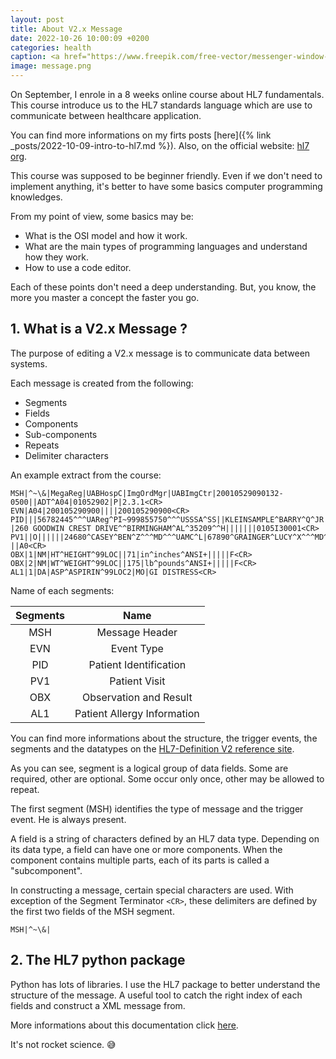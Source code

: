 ```yaml
---
layout: post
title: About V2.x Message
date: 2022-10-26 10:00:09 +0200
categories: health
caption: <a href="https://www.freepik.com/free-vector/messenger-window-icon-vector-illustration-isolated-background_21467911.htm#page=2&query=message&position=12&from_view=search&track=sph">Image by Rochak Shukla</a> on Freepik
image: message.png
---
```

On September, I enrole in a 8 weeks online course about HL7 fundamentals.
This course introduce us to the HL7 standards language which are use to communicate between healthcare application.

You can find more informations on my firts posts [here]({% link _posts/2022-10-09-intro-to-hl7.md %}).
Also, on the official website: [hl7 org](https://www.hl7.org/).

This course was supposed to be beginner friendly.
Even if we don't need to implement anything, it's better to have some basics computer programming knowledges.

From my point of view, some basics may be:

+ What is the OSI model and how it work.
+ What are the main types of programming languages and understand how they work.
+ How to use a code editor.

Each of these points don't need a deep understanding.
But, you know, the more you master a concept the faster you go.

## 1. What is a V2.x Message ?

The purpose of editing a V2.x message is to communicate data between systems.

Each message is created from the following:

+ Segments
+ Fields
+ Components
+ Sub-components
+ Repeats
+ Delimiter characters

An example extract from the course:

```text
MSH|^~\&|MegaReg|UABHospC|ImgOrdMgr|UABImgCtr|20010529090132-0500||ADT^A04|01052902|P|2.3.1<CR>
EVN|A04|200105290900||||200105290900<CR>
PID|||56782445^^^UAReg^PI~999855750^^^USSSA^SS||KLEINSAMPLE^BARRY^Q^JR||19620910|M||C
|260 GOODWIN CREST DRIVE^^BIRMINGHAM^AL^35209^^H|||||||0105I30001<CR>
PV1||O||||||24680^CASEY^BEN^Z^^^MD^^^UAMC^L|67890^GRAINGER^LUCY^X^^^MD^^^UAMC^L||||
||A0<CR>
OBX|1|NM|HT^HEIGHT^99LOC||71|in^inches^ANSI+|||||F<CR>
OBX|2|NM|WT^WEIGHT^99LOC||175|lb^pounds^ANSI+|||||F<CR>
AL1|1|DA|ASP^ASPIRIN^99LOC2|MO|GI DISTRESS<CR>
```

Name of each segments:

| Segments   |           Name              |
| :--------: | :-------------------------: |
|   MSH      | Message Header              |
|   EVN      | Event Type                  |
|   PID      | Patient Identification      |
|   PV1      | Patient Visit               |
|   OBX      | Observation and Result      |
|   AL1      | Patient Allergy Information |

You can find more informations about the structure, the trigger events, the segments and the datatypes on the [HL7-Definition V2 reference site](https://hl7-definition.caristix.com/v2/).

As you can see, segment is a logical group of data fields. Some are required, other are optional. Some occur only once, other may be allowed to repeat.

The first segment (MSH) identifies the type of message and the trigger event. He is always present.

A field is a string of characters defined by an HL7 data type. Depending on its data type, a field can have one or more components.
When the component contains multiple parts, each of its parts is called a "subcomponent".

In constructing a message, certain special characters are used.
With exception of the Segment Terminator `<CR>`, these delimiters are defined by the first two fields of the MSH segment.

```text
MSH|^~\&|
```

## 2. The HL7 python package

Python has lots of libraries.
I use the HL7 package to better understand the structure of the message.
A useful tool to catch the right index of each fields and construct a XML message from.

More informations about this documentation click [here](https://python-hl7.readthedocs.io/en/latest/).

It's not rocket science. 😅
